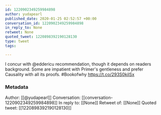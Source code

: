 ```yaml
---
id: 1220902349259984898
author: yudapearl
published_date: 2020-01-25 02:52:57 +00:00
conversation_id: 1220902349259984898
in_reply_to: None
retweet: None
quoted_tweet: 1220898392190128130
type: tweet
tags:

---
```


I concur with @eddericu recommendation, though it depends on readers background. Some are impatient with
Primer's gentleness and prefer Causality with all its proofs.
#Bookofwhy https://t.co/293S0kiISx

### Metadata

Author: [[@yudapearl]]
Conversation: [[conversation-1220902349259984898]]
In reply to: [[None]]
Retweet of: [[None]]
Quoted tweet: [[1220898392190128130]]
